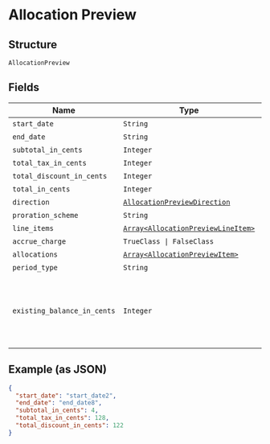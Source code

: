 
# Allocation Preview

## Structure

`AllocationPreview`

## Fields

| Name | Type | Tags | Description |
|  --- | --- | --- | --- |
| `start_date` | `String` | Optional | - |
| `end_date` | `String` | Optional | - |
| `subtotal_in_cents` | `Integer` | Optional | - |
| `total_tax_in_cents` | `Integer` | Optional | - |
| `total_discount_in_cents` | `Integer` | Optional | - |
| `total_in_cents` | `Integer` | Optional | - |
| `direction` | [`AllocationPreviewDirection`](../../doc/models/allocation-preview-direction.md) | Optional | - |
| `proration_scheme` | `String` | Optional | - |
| `line_items` | [`Array<AllocationPreviewLineItem>`](../../doc/models/allocation-preview-line-item.md) | Optional | - |
| `accrue_charge` | `TrueClass \| FalseClass` | Optional | - |
| `allocations` | [`Array<AllocationPreviewItem>`](../../doc/models/allocation-preview-item.md) | Optional | - |
| `period_type` | `String` | Optional | - |
| `existing_balance_in_cents` | `Integer` | Optional | An integer representing the amount of the subscription's current balance |

## Example (as JSON)

```json
{
  "start_date": "start_date2",
  "end_date": "end_date8",
  "subtotal_in_cents": 4,
  "total_tax_in_cents": 128,
  "total_discount_in_cents": 122
}
```

